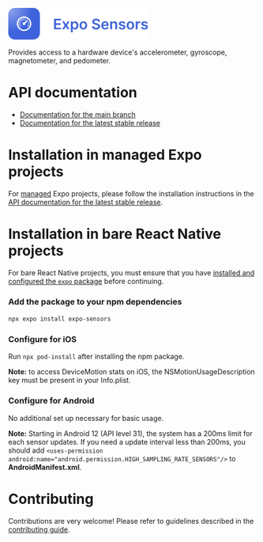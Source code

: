 <p>
  <a href="https://docs.expo.dev/versions/latest/sdk/sensors/">
    <img
      src="../../.github/resources/expo-sensors.svg"
      alt="expo-sensors"
      height="64" />
  </a>
</p>

Provides access to a hardware device's accelerometer, gyroscope, magnetometer, and pedometer.

# API documentation

- [Documentation for the main branch](https://github.com/expo/expo/blob/main/docs/pages/versions/unversioned/sdk/sensors.mdx)
- [Documentation for the latest stable release](https://docs.expo.dev/versions/latest/sdk/sensors/)

# Installation in managed Expo projects

For [managed](https://docs.expo.dev/archive/managed-vs-bare/) Expo projects, please follow the installation instructions in the [API documentation for the latest stable release](https://docs.expo.dev/versions/latest/sdk/sensors/).

# Installation in bare React Native projects

For bare React Native projects, you must ensure that you have [installed and configured the `expo` package](https://docs.expo.dev/bare/installing-expo-modules/) before continuing.

### Add the package to your npm dependencies

```sh
npx expo install expo-sensors
```

### Configure for iOS

Run `npx pod-install` after installing the npm package.

**Note:** to access DeviceMotion stats on iOS, the NSMotionUsageDescription key must be present in your Info.plist.

### Configure for Android

No additional set up necessary for basic usage.

**Note:** Starting in Android 12 (API level 31), the system has a 200ms limit for each sensor updates. If you need a update interval less than 200ms, you should add `<uses-permission android:name="android.permission.HIGH_SAMPLING_RATE_SENSORS"/>` to **AndroidManifest.xml**.

# Contributing

Contributions are very welcome! Please refer to guidelines described in the [contributing guide](https://github.com/expo/expo#contributing).

